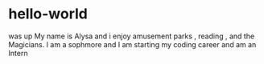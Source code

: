 # hello-world
was up
 My name is Alysa and i enjoy amusement parks , reading , and the Magicians.
 I am a sophmore and I am starting my coding career and am an Intern

